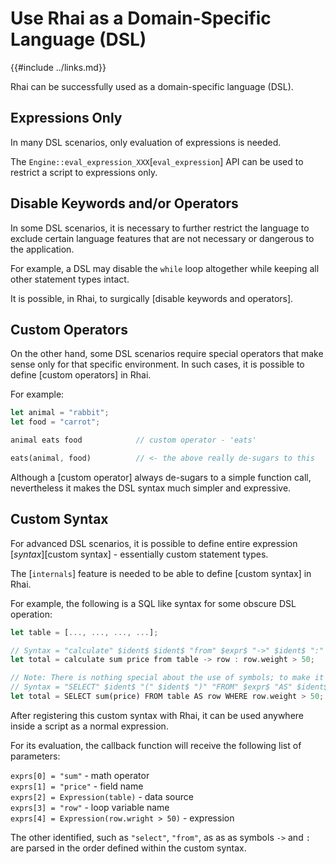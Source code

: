 Use Rhai as a Domain-Specific Language (DSL)
===========================================

{{#include ../links.md}}

Rhai can be successfully used as a domain-specific language (DSL).


Expressions Only
----------------

In many DSL scenarios, only evaluation of expressions is needed.

The `Engine::eval_expression_XXX`[`eval_expression`] API can be used to restrict
a script to expressions only.


Disable Keywords and/or Operators
--------------------------------

In some DSL scenarios, it is necessary to further restrict the language to exclude certain
language features that are not necessary or dangerous to the application.

For example, a DSL may disable the `while` loop altogether while keeping all other statement
types intact.

It is possible, in Rhai, to surgically [disable keywords and operators].


Custom Operators
----------------

On the other hand, some DSL scenarios require special operators that make sense only for
that specific environment.  In such cases, it is possible to define [custom operators] in Rhai.

For example:

```rust
let animal = "rabbit";
let food = "carrot";

animal eats food            // custom operator - 'eats'

eats(animal, food)          // <- the above really de-sugars to this
```

Although a [custom operator] always de-sugars to a simple function call,
nevertheless it makes the DSL syntax much simpler and expressive.


Custom Syntax
-------------

For advanced DSL scenarios, it is possible to define entire expression [_syntax_][custom syntax] -
essentially custom statement types.

The [`internals`] feature is needed to be able to define [custom syntax] in Rhai.

For example, the following is a SQL like syntax for some obscure DSL operation:

```rust
let table = [..., ..., ..., ...];

// Syntax = "calculate" $ident$ $ident$ "from" $expr$ "->" $ident$ ":" $expr$
let total = calculate sum price from table -> row : row.weight > 50;

// Note: There is nothing special about the use of symbols; to make it look exactly like SQL:
// Syntax = "SELECT" $ident$ "(" $ident$ ")" "FROM" $expr$ "AS" $ident$ "WHERE" $expr$
let total = SELECT sum(price) FROM table AS row WHERE row.weight > 50;
```

After registering this custom syntax with Rhai, it can be used anywhere inside a script as
a normal expression.

For its evaluation, the callback function will receive the following list of parameters:

`exprs[0] = "sum"` - math operator  
`exprs[1] = "price"` - field name  
`exprs[2] = Expression(table)` - data source  
`exprs[3] = "row"` - loop variable name  
`exprs[4] = Expression(row.wright > 50)` - expression  

The other identified, such as `"select"`, `"from"`, as as as symbols `->` and `:` are
parsed in the order defined within the custom syntax.
